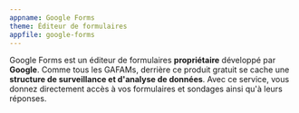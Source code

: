 ```yaml
---
appname: Google Forms
theme: Éditeur de formulaires
appfile: google-forms
---
```


Google Forms est un éditeur de formulaires **propriétaire** développé par **Google**. Comme tous les GAFAMs, derrière ce produit gratuit se cache une **structure de surveillance et d'analyse de données**. Avec ce service, vous donnez directement accès à vos formulaires et sondages ainsi qu'à leurs réponses.
